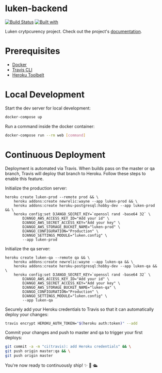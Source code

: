 # luken-backend

[![Build Status](https://travis-ci.org/Lukenio/luken-backend.svg?branch=master)](https://travis-ci.org/Lukenio/luken-backend)
[![Built with](https://img.shields.io/badge/Built_with-Cookiecutter_Django_Rest-F7B633.svg)](https://github.com/agconti/cookiecutter-django-rest)

Luken crytpcurency project. Check out the project's [documentation](http://Lukenio.github.io/luken-backend/).


# Prerequisites

- [Docker](https://docs.docker.com/docker-for-mac/install/)  
- [Travis CLI](http://blog.travis-ci.com/2013-01-14-new-client/)
- [Heroku Toolbelt](https://toolbelt.heroku.com/)

# Local Development

Start the dev server for local development:
```bash
docker-compose up
```

Run a command inside the docker container:

```bash
docker-compose run --rm web [command]
```

# Continuous Deployment

Deployment is automated via Travis. When builds pass on the master or qa branch, Travis will deploy that branch to Heroku. Follow these steps to enable this feature.

Initialize the production server:

```
heroku create luken-prod --remote prod && \
    heroku addons:create newrelic:wayne --app luken-prod && \
    heroku addons:create heroku-postgresql:hobby-dev --app luken-prod && \
    heroku config:set DJANGO_SECRET_KEY=`openssl rand -base64 32` \
        DJANGO_AWS_ACCESS_KEY_ID="Add your id" \
        DJANGO_AWS_SECRET_ACCESS_KEY="Add your key" \
        DJANGO_AWS_STORAGE_BUCKET_NAME="luken-prod" \
        DJANGO_CONFIGURATION="Production" \
        DJANGO_SETTINGS_MODULE="luken.config" \
        --app luken-prod
```

Initialize the qa server:

```
heroku create luken-qa --remote qa && \
    heroku addons:create newrelic:wayne --app luken-qa && \
    heroku addons:create heroku-postgresql:hobby-dev --app luken-qa && \
    heroku config:set DJANGO_SECRET_KEY=`openssl rand -base64 32` \
        DJANGO_AWS_ACCESS_KEY_ID="Add your id" \
        DJANGO_AWS_SECRET_ACCESS_KEY="Add your key" \
        DJANGO_AWS_STORAGE_BUCKET_NAME="luken-qa" \
        DJANGO_CONFIGURATION="Production" \
        DJANGO_SETTINGS_MODULE="luken.config" \
        --app luken-qa
```

Securely add your Heroku credentials to Travis so that it can automatically deploy your changes:

```bash
travis encrypt HEROKU_AUTH_TOKEN="$(heroku auth:token)" --add
```

Commit your changes and push to master and qa to trigger your first deploys:

```bash
git commit -a -m "ci(travis): add Heroku credentials" && \
git push origin master:qa && \
git push origin master
```

You're now ready to continuously ship! ✨ 💅 🛳
